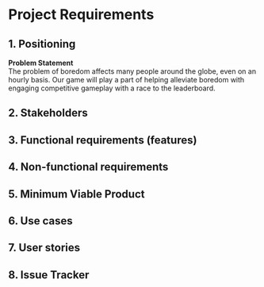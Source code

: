 # Project Requirements

## 1. Positioning

**Problem Statement**  <br>
The problem of boredom affects many people around the globe, even on an hourly basis. Our game will play a part of helping alleviate boredom with engaging competitive gameplay with a race to the leaderboard.

## 2. Stakeholders

## 3. Functional requirements (features)

## 4. Non-functional requirements

## 5. Minimum Viable Product

## 6. Use cases

## 7. User stories

## 8. Issue Tracker
